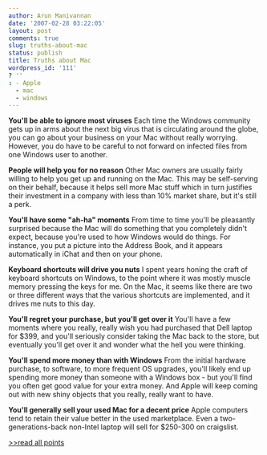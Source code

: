 ```yaml
---
author: Arun Manivannan
date: '2007-02-28 03:22:05'
layout: post
comments: true
slug: truths-about-mac
status: publish
title: Truths about Mac
wordpress_id: '111'
? ''
: - Apple
  - mac
  - windows
---
```


**You'll be able to ignore most viruses** Each time the Windows community gets
up in arms about the next big virus that is circulating around the globe, you
can go about your business on your Mac without really worrying. However, you
do have to be careful to not forward on infected files from one Windows user
to another.

**People will help you for no reason** Other Mac owners are usually fairly
willing to help you get up and running on the Mac. This may be self-serving on
their behalf, because it helps sell more Mac stuff which in turn justifies
their investment in a company with less than 10% market share, but it's still
a perk.

**You'll have some "ah-ha" moments** From time to time you'll be pleasantly
surprised because the Mac will do something that you completely didn't expect,
because you're used to how Windows would do things. For instance, you put a
picture into the Address Book, and it appears automatically in iChat and then
on your phone.

**Keyboard shortcuts will drive you nuts** I spent years honing the craft of
keyboard shortcuts on Windows, to the point where it was mostly muscle memory
pressing the keys for me. On the Mac, it seems like there are two or three
different ways that the various shortcuts are implemented, and it drives me
nuts to this day.

**You'll regret your purchase, but you'll get over it** You'll have a few
moments where you really, really wish you had purchased that Dell laptop for
$399, and you'll seriously consider taking the Mac back to the store, but
eventually you'll get over it and wonder what the hell you were thinking.

**You'll spend more money than with Windows** From the initial hardware
purchase, to software, to more frequent OS upgrades, you'll likely end up
spending more money than someone with a Windows box - but you'll find you
often get good value for your extra money. And Apple will keep coming out with
new shiny objects that you really, really want to have.

**You'll generally sell your used Mac for a decent price** Apple computers
tend to retain their value better in the used marketplace. Even a two-
generations-back non-Intel laptop will sell for $250-300 on craigslist.

[>>read all points ][1]

   [1]: http://utilware.com/switching.html


